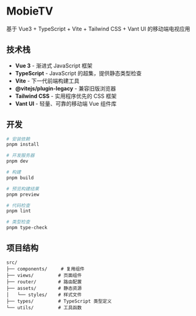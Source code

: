 # MobieTV

基于 Vue3 + TypeScript + Vite + Tailwind CSS + Vant UI 的移动端电视应用

## 技术栈

- **Vue 3** - 渐进式 JavaScript 框架
- **TypeScript** - JavaScript 的超集，提供静态类型检查
- **Vite** - 下一代前端构建工具
- **@vitejs/plugin-legacy** - 兼容旧版浏览器
- **Tailwind CSS** - 实用程序优先的 CSS 框架
- **Vant UI** - 轻量、可靠的移动端 Vue 组件库

## 开发

```bash
# 安装依赖
pnpm install

# 开发服务器
pnpm dev

# 构建
pnpm build

# 预览构建结果
pnpm preview

# 代码检查
pnpm lint

# 类型检查
pnpm type-check
```

## 项目结构

```
src/
├── components/     # 复用组件
├── views/         # 页面组件
├── router/        # 路由配置
├── assets/        # 静态资源
│   └── styles/    # 样式文件
├── types/         # TypeScript 类型定义
└── utils/         # 工具函数
```
